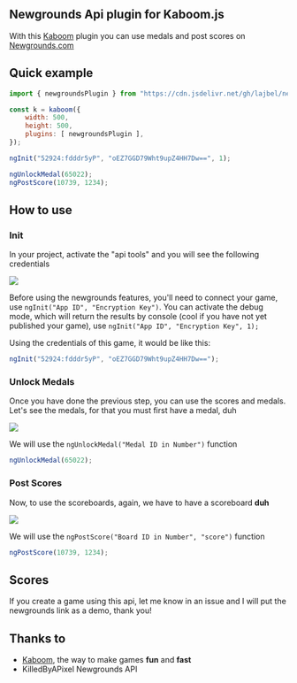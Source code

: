 ## Newgrounds Api plugin for Kaboom.js

With this [Kaboom](https://github.com/replit/kaboom) plugin you can use medals and post scores on [Newgrounds.com](https://newgrounds.com)

## Quick example 

```.js
import { newgroundsPlugin } from "https://cdn.jsdelivr.net/gh/lajbel/newgrounds-boom@master/newgrounds.js";

const k = kaboom({
    width: 500,
    height: 500,
    plugins: [ newgroundsPlugin ],
});

ngInit("52924:fdddr5yP", "oEZ7GGD79Wht9upZ4HH7Dw==", 1);

ngUnlockMedal(65022);
ngPostScore(10739, 1234);
```

## How to use 

### Init

In your project, activate the "api tools" and you will see the following credentials

![](https://imgur.com/l4W6YAV.png)

Before using the newgrounds features, you'll need to connect your game, use `ngInit("App ID", "Encryption Key")`. You can activate the debug mode, which will return the results by console (cool if you have not yet published your game), use `ngInit("App ID", "Encryption Key", 1);`


Using the credentials of this game, it would be like this:
```.js
ngInit("52924:fdddr5yP", "oEZ7GGD79Wht9upZ4HH7Dw==");

```

### Unlock Medals 

Once you have done the previous step, you can use the scores and medals. Let's see the medals, for that you must first have a medal, duh

![](https://imgur.com/VwzxtXn.png)

We will use the `ngUnlockMedal("Medal ID in Number")` function

```.js
ngUnlockMedal(65022);
```

### Post Scores

Now, to use the scoreboards, again, we have to have a scoreboard **duh**

![](https://imgur.com/ySpdtn3.png)

We will use the `ngPostScore("Board ID in Number", "score")` function

```.js
ngPostScore(10739, 1234);
```

## Scores
If you create a game using this api, let me know in an issue and I will put the newgrounds link as a demo, thank you!

## Thanks to

* [Kaboom](), the way to make games **fun** and **fast** <br>
* KilledByAPixel Newgrounds API